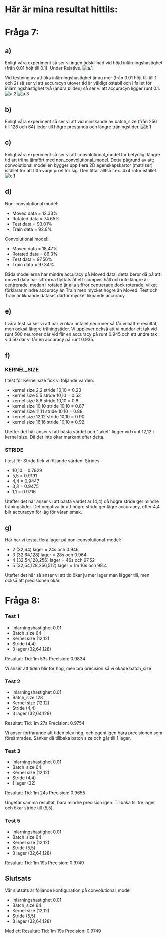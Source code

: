 # Här är mina resultat hittils:

# Fråga 7:

## a)
Enligt våra experiment så ser vi ingen tidskillnad vid höjd inlärningshastighet (från 0.01 höjt till 0.1). Under Relative.
![a.1](fig/7.1.png "Höjd inlärninghastighet till 0.10")

Vid testning av att öka inlärningshastighet ännu mer (från 0.01 höjt till till 1 och 2) så ser vi att accuracyn utöver tid är väldigt ostabil och i fallet för inlärningshastighet två (andra bilden) så ser vi att accuracyn ligger runt 0.1.
![a.2](fig/a.2.png "Höjd inlärninghastighet till 1")
![a.3](fig/a.1.png "Höjd inlärninghastighet till 2")

## b)
Enligt våra experiment så ser vi att vid minskande av batch_size (från 256 till 128 och 64) leder till högre prestanda och längre träningstider.
![b.1](fig/b.1.png "Minskad batch_size från 256 till 128 och 64")

## c)
Enligt våra experiment så ser vi att convolutional_model tar betydligt längre tid att träna jämfört med non_convolutional_model.
Detta pågrund av att: convolutional modellen bygger upp flera 2D egenskapskartor (matriser) istället för att titta varje pixel för sig. Den tittar alltså t.ex. 4x4 rutor istället.
![c.1](fig/c.1.png "Convolutional vs Non-convolutional")

## d)
Non-convolutional model: 
- Moved data = 12.33%
- Rotated data = 74.65% 
- Test data = 93.01% 
- Train data = 92.8%

Convolutional model:
- Moved data = 18.47%
- Rotated data = 86.3% 
- Test data = 97.56% 
- Train data = 97.34%

Båda modellerna har mindre accuracy på Moved data, detta beror då på att i moved data har siffrorna flyttats åt ett slumpvis håll och inte längre är centrerade, medan i rotated är alla siffror centrerade dock roterade, vilket förklarar mindre accuracy än Train men mycket högre än Moved. Test och Train är liknande dataset därför mycket liknande accuracy.

## e)
I våra test så ser vi att när vi ökar antalet neuroner så får vi bättre resultat, men också längre träningstider. Vi upplever också att vi nuddar ett tak vid runt 500 neuroner där vid får en accuracy på runt 0.945 och ett undre tak vid 50 där vi får en accuracy på runt 0.935.

## f)
### KERNEL_SIZE
I test för Kernel size fick vi följande värden:
- kernel size 2,2 stride 10,10 = 0.23
- kernel size 5,5 stride 10,10 = 0.53
- kernel size 8,8 stride 10,10 = 0.8
- kernel size 10,10 stride 10,10 = 0.87
- kernel size 11,11 stride 10,10 = 0.88
- kernel size 12,12 stride 10,10 = 0.90
- kernel size 16,16 stride 10,10 = 0.92

Utefter det här anser vi att bästa värdet och "taket" ligger vid runt 12,12 i kernel size. Då det inte ökar markant efter detta.

### STRIDE
I test för Stride fick vi följande värden:
Strides:
- 10,10 = 0.7929
- 5,5 = 0.9191
- 4,4 = 0.9447
- 3,3 = 0.9475
- 1,1 = 0.9716

Utefter det här anser vi att bästa värdet är (4,4) då högre stride ger mindre träningstider. Det negativa är att högre stride ger lägre accuraacy, efter 4,4 blir accuracyn för låg för våran smak.

## g)
Här har vi testat flera lager på non-convolutional-model:
- 2 (32,64) lager = 24s och 0.946
- 3 (32,64,128) lager = 28s och 0.964
- 4 (32,54,128,256) lager = 46s och 97.52
- 5 (32,54,128,256,512) lager = 1m 16s och 98.4

Utefter det här så anser vi att tid ökar ju mer lager man lägger till, men också att precisionen ökar.

# Fråga 8:

### Test 1
- Inlärningshastighet 0.01
- Batch_size 64
- Kernel size (12,12)
- Stride (4,4)
- 3 lager (32,64,128)

Resultat: Tid: 1m 53s Precision: 0.9834

Vi anser att tiden blir för hög, men bra precision så vi ökade batch_size
### Test 2
- Inlärningshastighet 0.01
- Batch_size 128
- Kernel size (12,12)
- Stride (4,4)
- 3 lager (32,64,128)

Resultat: Tid: 1m 27s Precision: 0.9754

Vi anser fortfarande att tiden blev hög, och egentligen bara precisionen som försämrades. Sänker då tillbaka batch size och går till 1 lager.
### Test 3
- Inlärningshastighet 0.01
- Batch_size 64
- Kernel size (12,12)
- Stride (4,4)
- 1 lager (32)

Resultat: Tid: 1m 24s Precision: 0.9655

Ungefär samma resultat, bara mindre precision igen. Tillbaka till tre lager och ökar stride till (5,5).
### Test 5
- Inlärningshastighet 0.01
- Batch_size 64
- Kernel size (12,12)
- Stride (5,5)
- 3 lager (32,64,128)

Resultat: Tid: 1m 19s Precision: 0.9749

## Slutsats
Vår slutsats är följande konfiguration på convolutional_model
- Inlärningshastighet 0.01
- Batch_size 64
- Kernel size (12,12)
- Stride (5,5)
- 3 lager (32,64,128)

Med ett Resultat: Tid: 1m 19s Precision: 0.9749
